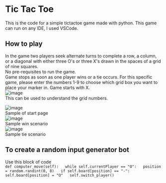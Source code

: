 # Tic Tac Toe
This is the code for a simple tictactoe game made with python. This game can run on any IDE, I used VSCode.

## How to play
In the game two players seek alternate turns to complete a row, a column, or a diagonal with either three O's or three X's drawn in the spaces of a grid of nine squares.   
No pre-requisites to run the game.   
Game stops as soon as one player wins or a tie occurs.
For this specific game, please enter the numbers 1-9 to choose which grid box you want to place your marker in. Game starts with X.  
![image](https://github.com/kuhuu12/tictactoe/assets/86149458/e8c473e2-7873-4d4b-a222-66a2d6e6c436)      
This can be used to understand the grid numbers.


![image](https://github.com/kuhuu12/tictactoe/assets/86149458/0db9f233-7861-4ca3-85ec-dc93816ebfd5)  
Sample of start page  
![image](https://github.com/kuhuu12/tictactoe/assets/86149458/17e9f182-4bf0-4cf5-b55d-2351a707dae1)  
Sample win scenario  
![image](https://github.com/kuhuu12/tictactoe/assets/86149458/52c47d1b-6f2b-4fc3-8ac7-f758f97075bd)  
Sample tie scenario

## To create a random input generator bot
Use this block of code   
`def computer_move(self):  
            while self.currentPlayer == "O":  
                position = random.randint(0, 8)  
                 if self.board[position] == "-":  
                    self.board[position] = "O"  
                    self.switch_player()`


